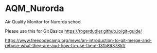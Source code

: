 # AQM_Nurorda
Air Quality Monitor for Nurorda school

Please use this for Git Basics
https://rogerdudler.github.io/git-guide/

https://www.freecodecamp.org/news/an-introduction-to-git-merge-and-rebase-what-they-are-and-how-to-use-them-131b863785f/

